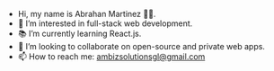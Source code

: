 - Hi, my name is Abrahan Martinez 🧔🏽.
- 👀 I’m interested in full-stack web development.
- 📚 I’m currently learning React.js.
- 💞️ I’m looking to collaborate on open-source and private web apps.
- 📫 How to reach me: ambizsolutionsgl@gmail.com

<!---
abemartinez2020/abemartinez2020 is a ✨ special ✨ repository because its `README.md` (this file) appears on your GitHub profile.
You can click the Preview link to take a look at your changes.
--->
